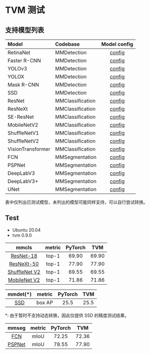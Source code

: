 # TVM 测试

## 支持模型列表

| Model             | Codebase         |                                          Model config                                           |
| :---------------- | :--------------- | :---------------------------------------------------------------------------------------------: |
| RetinaNet         | MMDetection      |        [config](https://github.com/open-mmlab/mmdetection/tree/master/configs/retinanet)        |
| Faster R-CNN      | MMDetection      |       [config](https://github.com/open-mmlab/mmdetection/tree/master/configs/faster_rcnn)       |
| YOLOv3            | MMDetection      |          [config](https://github.com/open-mmlab/mmdetection/tree/master/configs/yolo)           |
| YOLOX             | MMDetection      |          [config](https://github.com/open-mmlab/mmdetection/tree/master/configs/yolox)          |
| Mask R-CNN        | MMDetection      |        [config](https://github.com/open-mmlab/mmdetection/tree/master/configs/mask_rcnn)        |
| SSD               | MMDetection      |           [config](https://github.com/open-mmlab/mmdetection/tree/master/configs/ssd)           |
| ResNet            | MMClassification |       [config](https://github.com/open-mmlab/mmclassification/tree/master/configs/resnet)       |
| ResNeXt           | MMClassification |      [config](https://github.com/open-mmlab/mmclassification/tree/master/configs/resnext)       |
| SE-ResNet         | MMClassification |      [config](https://github.com/open-mmlab/mmclassification/tree/master/configs/seresnet)      |
| MobileNetV2       | MMClassification |    [config](https://github.com/open-mmlab/mmclassification/tree/master/configs/mobilenet_v2)    |
| ShuffleNetV1      | MMClassification |   [config](https://github.com/open-mmlab/mmclassification/tree/master/configs/shufflenet_v1)    |
| ShuffleNetV2      | MMClassification |   [config](https://github.com/open-mmlab/mmclassification/tree/master/configs/shufflenet_v2)    |
| VisionTransformer | MMClassification | [config](https://github.com/open-mmlab/mmclassification/tree/master/configs/vision_transformer) |
| FCN               | MMSegmentation   |         [config](https://github.com/open-mmlab/mmsegmentation/tree/master/configs/fcn)          |
| PSPNet            | MMSegmentation   |        [config](https://github.com/open-mmlab/mmsegmentation/tree/master/configs/pspnet)        |
| DeepLabV3         | MMSegmentation   |      [config](https://github.com/open-mmlab/mmsegmentation/tree/master/configs/deeplabv3)       |
| DeepLabV3+        | MMSegmentation   |    [config](https://github.com/open-mmlab/mmsegmentation/tree/master/configs/deeplabv3plus)     |
| UNet              | MMSegmentation   |         [config](https://github.com/open-mmlab/mmsegmentation/tree/master/configs/unet)         |

表中仅列出已测试模型，未列出的模型可能同样支持，可以自行尝试转换。

## Test

- Ubuntu 20.04
- tvm 0.9.0

|                                                                         mmcls                                                                          | metric | PyTorch |  TVM  |
| :----------------------------------------------------------------------------------------------------------------------------------------------------: | :----: | :-----: | :---: |
|                   [ResNet-18](https://github.com/open-mmlab/mmclassification/tree/master/configs/resnet/resnet18_b32x8_imagenet.py)                    | top-1  |  69.90  | 69.90 |
|               [ResNeXt-50](https://github.com/open-mmlab/mmclassification/tree/master/configs/resnext/resnext50_32x4d_b32x8_imagenet.py)               | top-1  |  77.90  | 77.90 |
| [ShuffleNet V2](https://github.com/open-mmlab/mmclassification/tree/master/configs/shufflenet_v2/shufflenet_v2_1x_b64x16_linearlr_bn_nowd_imagenet.py) | top-1  |  69.55  | 69.55 |
|               [MobileNet V2](https://github.com/open-mmlab/mmclassification/tree/master/configs/mobilenet_v2/mobilenet-v2_8xb32_in1k.py)               | top-1  |  71.86  | 71.86 |

<!-- |     [Vision Transformer](https://github.com/open-mmlab/mmclassification/blob/master/configs/vision_transformer/vit-base-p16_ft-64xb64_in1k-384.py)     | top-1  |  85.43  | 84.01 | -->

|                                        mmdet(\*)                                        | metric | PyTorch | TVM  |
| :-------------------------------------------------------------------------------------: | :----: | :-----: | :--: |
| [SSD](https://github.com/open-mmlab/mmdetection/tree/master/configs/ssd/ssd300_coco.py) | box AP |  25.5   | 25.5 |

\*: 由于暂时不支持动态转换，因此仅提供 SSD 的精度测试结果。

|                                                           mmseg                                                            | metric | PyTorch |  TVM  |
| :------------------------------------------------------------------------------------------------------------------------: | :----: | :-----: | :---: |
|     [FCN](https://github.com/open-mmlab/mmsegmentation/tree/master/configs/fcn/fcn_r50-d8_512x1024_40k_cityscapes.py)      |  mIoU  |  72.25  | 72.36 |
| [PSPNet](https://github.com/open-mmlab/mmsegmentation/tree/master/configs/pspnet/pspnet_r50-d8_512x1024_80k_cityscapes.py) |  mIoU  |  78.55  | 77.90 |
